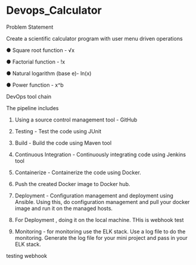# Devops_Calculator

Problem Statement

Create a scientific calculator program with user menu driven operations


● Square root function - √x

● Factorial function - !x

● Natural logarithm (base e)- ln(x)

● Power function - x^b

DevOps tool chain

The pipeline includes

1. Using a source control management tool - GitHub

2. Testing - Test the code using JUnit

3. Build - Build the code using Maven tool

4. Continuous Integration - Continuously integrating code using Jenkins tool

5. Containerize - Containerize the code using Docker.

6. Push the created Docker image to Docker hub.

7. Deployment - Configuration management and deployment using Ansible. Using this, do configuration management and pull your
docker image and run it on the managed hosts.

8. For Deployment , doing  it on the local machine.
 THis is webhook test

9. Monitoring - for monitoring use the ELK stack. Use a log file to do the monitoring.
Generate the log file for your mini project and pass in your ELK stack.

testing webhook
